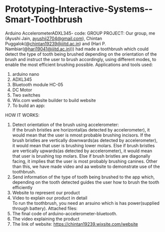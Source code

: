 # Prototyping-Interactive-Systems--Smart-Toothbrush
Arduino AccelerometerADXL345- code: 
GROUP PROJECT:
Our group, me (Ayushi Jain, ayushij2704@gmail.com), Chintan Puggalok(@chintan19239@iiitd.ac.in) and (Hari P. Nambiar(@hari19041@iiitd.ac.in))) had made a toothbrush which could detect the type of tooth being brushed depending on the orientation of the brush and instruct the user to brush accordingly, using different modes, to enable the most efficient brushing possible. 
Applications and tools used:

1. arduino nano
2. ADXL345
3. Bluetooth module HC-05
4. DC Motor
5. Two switches
6. Wix.com website builder to build website
7. To build an app:    
  
HOW IT WORKS: 

1. Detect orientation of the brush using accelerometer:  
  If the brush bristles are horizontal(as detected by accelerometer), it would mean that the user is nmost probable brushing incisors.     If the brush bristles are vertically downwards(as detected by accelerometer), it would mean that user is brushing lower molars. Else     if brush bristles are vertically upwards(as detected by accelerometer), it would mean that user is brushing top molars. Else if brush   bristles are diagonally facing, it implies that the user is most probably brushing canines. Other than this, we have made video and aa   website to demonstrate use of the toothbrush. 
2. Send information of the type of tooth being brushed to the app which, depending on the tooth detected guides the user how to brush the tooth efficiently 
3. Website to represent our product  
4. Video to explain our product in detail  
To run the toothbrush, you need an arsuino which is has power(supplied through battery).
Attached files:
1. The final code of arduino-accelerometer-bluetooth.
2. The video explaining the product
3. The link of website: https://chintan19239.wixsite.com/website
